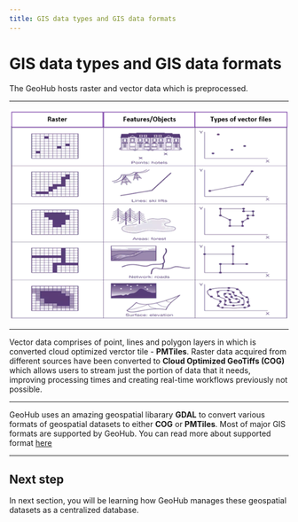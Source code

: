 ```yaml
---
title: GIS data types and GIS data formats
---
```


# GIS data types and GIS data formats

The GeoHub hosts raster and vector data which is preprocessed.

---

![Types of geospatial data](../assets/data/types_gis_data.png)

---

Vector data comprises of point, lines and polygon layers in which is converted cloud optimized verctor tile - **PMTiles**. Raster data acquired from different sources have been converted to **Cloud Optimized GeoTiffs (COG)** which allows users to stream just the portion of data that it needs, improving processing times and creating real-time workflows previously not possible.

---

GeoHub uses an amazing geospatial libarary **GDAL** to convert various formats of geospatial datasets to either **COG** or **PMTiles**. Most of major GIS formats are supported by GeoHub. You can read more about supported format [here](https://geohub.data.undp.org/data/supported-formats)

---

## Next step

In next section, you will be learning how GeoHub manages these geospatial datasets as a centralized database.
